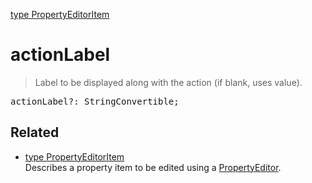 [type PropertyEditorItem](PropertyEditorItem.md)

# actionLabel

> Label to be displayed along with the action (if blank, uses value).

<pre class="docgen_signature">actionLabel?: StringConvertible;</pre>

## Related

- [<!--{ref:type}-->type PropertyEditorItem](PropertyEditorItem.md) \
    Describes a property item to be edited using a [PropertyEditor](PropertyEditor.md).
